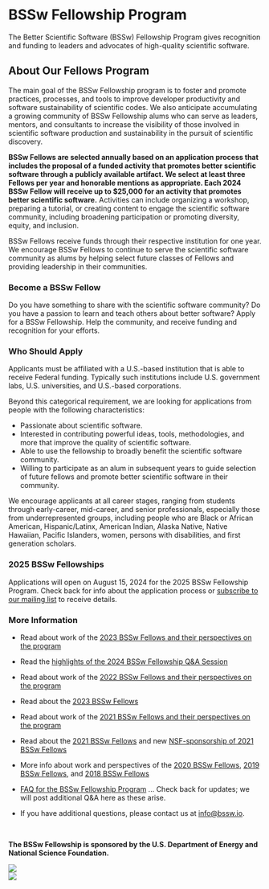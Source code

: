 # BSSw Fellowship Program

The Better Scientific Software (BSSw) Fellowship Program gives recognition and funding to leaders and advocates of high-quality scientific software.

## About Our Fellows Program

The main goal of the BSSw Fellowship program is to foster and promote practices, processes, and tools to improve developer productivity and software sustainability of scientific codes.  We also anticipate accumulating a growing community of BSSw Fellowship alums who can serve as leaders, mentors, and consultants to increase the visibility of those involved in scientific software production and sustainability in the pursuit of scientific discovery.

**BSSw Fellows are selected annually based on an application process that includes the proposal of a funded activity that promotes better scientific software through a publicly available artifact.  We select at least three Fellows per year and honorable mentions as appropriate.  Each 2024 BSSw Fellow will receive up to $25,000 for an activity that promotes better scientific software.**
Activities can include organizing a workshop, preparing a tutorial, or creating content to engage the scientific software community, including broadening participation or promoting diversity, equity, and inclusion.

BSSw Fellows receive funds through their respective institution for one year.  We encourage BSSw Fellows to continue to serve the scientific software community as alums by helping select future classes of Fellows and providing leadership in their communities.

### Become a BSSw Fellow

Do you have something to share with the scientific software community?  Do you have a passion to learn and teach others about better software?  Apply for a BSSw Fellowship.  Help the community, and receive funding and recognition for your efforts.

### Who Should Apply

Applicants must be affiliated with a U.S.-based institution that is able to receive Federal funding.  Typically such institutions include U.S. government labs, U.S. universities, and U.S.-based corporations.

Beyond this categorical requirement, we are looking for applications from people with the following characteristics:
- Passionate about scientific software.
- Interested in contributing powerful ideas, tools, methodologies, and more that improve the quality of scientific software.
- Able to use the fellowship to broadly benefit the scientific software community.
- Willing to participate as an alum in subsequent years to guide selection of future fellows and promote better scientific software in their community.

We encourage applicants at all career stages, ranging from students through early-career, mid-career, and senior professionals, especially those from underrepresented groups, including people who are Black or African American, Hispanic/Latinx, American Indian, Alaska Native, Native Hawaiian, Pacific Islanders, women, persons with disabilities, and first generation scholars.

### 2025 BSSw Fellowships

<!-- [2024 BSSw Fellowship Application Form](https://forms.gle/14X8uWY6asoEPD828) - Submissions Open! -->

Applications will open on August 15, 2024 for the 2025 BSSw Fellowship Program. Check back for info about the application process or [subscribe to our mailing list](https://bssw.io/pages/receive-our-email-digest) to receive details.

<!-- Applications are now closed for the 2024 BSSw Fellowship Program. Check back in summer 2024 for info about the 2025 application process. -->


### More Information

- Read about work of the [2023 BSSw Fellows and their perspectives on the program](https://bssw.io/blog_posts/2023-bssw-fellows-projects-and-perspectives)
- Read the [highlights of the 2024 BSSw Fellowship Q&A Session](https://bssw.io/blog_posts/highlighted-topics-from-bssw-fellowship-q-a-session)
- Read about work of the [2022 BSSw Fellows and their perspectives on the program](https://bssw.io/blog_posts/2022-bssw-fellows-projects-and-perspectives)
- Read about the [2023 BSSw Fellows](https://bssw.io/blog_posts/introducing-the-2023-bssw-fellows)
- Read about work of the [2021 BSSw Fellows and their perspectives on the program](https://bssw.io/blog_posts/2021-bssw-fellows-projects-and-perspectives)
- Read about the [2021 BSSw Fellows](https://bssw.io/blog_posts/introducing-the-2021-bssw-fellows) and new [NSF-sponsorship of 2021 BSSw Fellows](https://bssw.io/blog_posts/nsf-sponsored-2021-bssw-fellows)
- More info about work and perspectives of the [2020 BSSw Fellows](https://bssw.io/blog_posts/2020-bssw-fellows-projects-and-perspectives), [2019 BSSw Fellows](https://bssw.io/blog_posts/2019-bssw-fellows-guide-developers-through-each-stage-of-the-scientific-software-lifecycle), and [2018 BSSw Fellows](https://bssw.io/blog_posts/2018-bssw-fellows-tackle-scientific-productivity-challenges)

- [FAQ for the BSSw Fellowship Program](https://bssw.io/pages/bssw-fellowship-faq) ... Check back for updates; we will post additional Q&A here as these arise.
- If you have additional questions, please contact us at <info@bssw.io>.

<!-- Removing the older links, but we could keep a longer running record
- Read about work of the [2020 BSSw Fellows and their perspectives on the program](https://bssw.io/blog_posts/2020-bssw-fellows-projects-and-perspectives)
- Read about work of the [2019 BSSw Fellows and their perspectives on the program](https://bssw.io/blog_posts/2019-bssw-fellows-guide-developers-through-each-stage-of-the-scientific-software-lifecycle)
- [2019 BSSw Fellows](https://bssw.io/blog_posts/introducing-the-2019-bssw-fellows) ... Read about the 2019 BSSw Fellows.
- [2018 BSSw Fellows: Projects and Perspectives](https://bssw.io/resources/bssw-fellows-2018-projects-and-perspectives) ... Read about work of the 2018 BSSw Fellows and their perspectives on the program.
-->


<br>

**The BSSw Fellowship is sponsored by the U.S. Department of Energy and National Science Foundation.**

<div class='fellow'>
<div class='img_div'>
  <img src='../../images/Logo_DOE_Unofficial_Sm.png' class='logo' />
</div>

<div class='img_div'>
  <img src='../../images/Logo_NSF_4ColorB_Sm.png' class='logo' />
</div>
</div>

<!--
Publish: yes
OpenGraph image: OG_2308_BSSwFellowships_Closed.png
Alias: fellowship
-->
